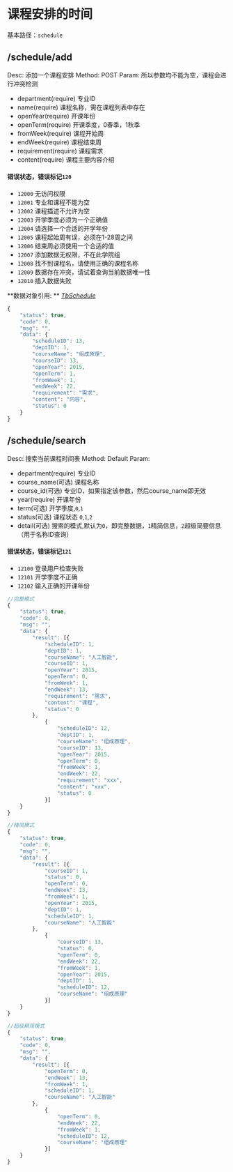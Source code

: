 # 课程安排的时间
基本路径：`schedule`

## /schedule/add
Desc: 添加一个课程安排
Method: POST
Param: 所以参数均不能为空，课程会进行冲突检测
* department(require) 专业ID
* name(require) 课程名称，需在课程列表中存在
* openYear(require) 开课年份
* openTerm(require) 开课季度，0春季，1秋季
* fromWeek(require) 课程开始周
* endWeek(require) 课程结束周
* requirement(require) 课程需求
* content(require) 课程主要内容介绍

#### 错误状态，错误标记`120`
* `12000` 无访问权限
* `12001` 专业和课程不能为空
* `12002` 课程描述不允许为空
* `12003` 开学季度必须为一个正确值
* `12004` 请选择一个合适的开学年份
* `12005` 课程起始周有误，必须在1-28周之间
* `12006` 结束周必须使用一个合适的值
* `12007` 添加数据无权限，不在此学院组
* `12008` 找不到课程名，请使用正确的课程名称
* `12009` 数据存在冲突，请试着查询当前数据唯一性
* `12010` 插入数据失败




**数据对象引用: ** [*TbSchedule*](../javadoc/index.html?com/katoa/gocourse/model/entity/TbSchedule.html)

```js
{
	"status": true,
	"code": 0,
	"msg": "",
	"data": {
		"scheduleID": 13,
		"deptID": 1,
		"courseName": "组成原理",
		"courseID": 13,
		"openYear": 2015,
		"openTerm": 1,
		"fromWeek": 1,
		"endWeek": 22,
		"requirement": "需求",
		"content": "内容",
		"status": 0
	}
}
```

## /schedule/search
Desc: 搜索当前课程时间表
Method: Default
Param: 
* department(require) 专业ID
* course_name(可选) 课程名称
* course_id(可选) 专业ID，如果指定该参数，然后course_name即无效
* year(require) 开课年份
* term(可选) 开学季度,`0`,`1`
* status(可选) 课程状态 `0`,`1`,`2`
* detail(可选) 搜索的模式,默认为`0`，即完整数据，`1`精简信息，`2`超级简要信息（用于名称ID查询）

#### 错误状态，错误标记`121`
* `12100` 登录用户检查失败
* `12101` 开学季度不正确
* `12102` 输入正确的开课年份



```js
//完整模式
{
	"status": true,
	"code": 0,
	"msg": "",
	"data": {
		"result": [{
			"scheduleID": 1,
			"deptID": 1,
			"courseName": "人工智能",
			"courseID": 1,
			"openYear": 2015,
			"openTerm": 0,
			"fromWeek": 1,
			"endWeek": 13,
			"requirement": "需求",
			"content": "课程",
			"status": 0
		},
			{
				"scheduleID": 12,
				"deptID": 1,
				"courseName": "组成原理",
				"courseID": 13,
				"openYear": 2015,
				"openTerm": 0,
				"fromWeek": 1,
				"endWeek": 22,
				"requirement": "xxx",
				"content": "xxx",
				"status": 0
			}]
	}
}
```

```js
//精简模式
{
	"status": true,
	"code": 0,
	"msg": "",
	"data": {
		"result": [{
			"courseID": 1,
			"status": 0,
			"openTerm": 0,
			"endWeek": 13,
			"fromWeek": 1,
			"openYear": 2015,
			"deptID": 1,
			"scheduleID": 1,
			"courseName": "人工智能"
		},
			{
				"courseID": 13,
				"status": 0,
				"openTerm": 0,
				"endWeek": 22,
				"fromWeek": 1,
				"openYear": 2015,
				"deptID": 1,
				"scheduleID": 12,
				"courseName": "组成原理"
			}]
	}
}
```

```js
//超级精简模式
{
	"status": true,
	"code": 0,
	"msg": "",
	"data": {
		"result": [{
			"openTerm": 0,
			"endWeek": 13,
			"fromWeek": 1,
			"scheduleID": 1,
			"courseName": "人工智能"
		},
			{
				"openTerm": 0,
				"endWeek": 22,
				"fromWeek": 1,
				"scheduleID": 12,
				"courseName": "组成原理"
			}]
	}
}
```

